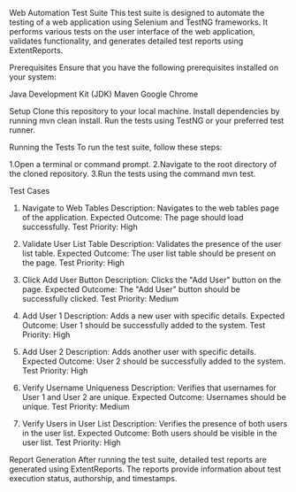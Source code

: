Web Automation Test Suite
This test suite is designed to automate the testing of a web application using Selenium and TestNG frameworks. It performs various tests on the user interface of the web application, validates functionality, and generates detailed test reports using ExtentReports.

Prerequisites
Ensure that you have the following prerequisites installed on your system:

Java Development Kit (JDK)
Maven
Google Chrome

Setup
Clone this repository to your local machine.
Install dependencies by running mvn clean install.
Run the tests using TestNG or your preferred test runner.

Running the Tests
To run the test suite, follow these steps:

1.Open a terminal or command prompt.
2.Navigate to the root directory of the cloned repository.
3.Run the tests using the command mvn test.

Test Cases
1. Navigate to Web Tables
Description: Navigates to the web tables page of the application.
Expected Outcome: The page should load successfully.
Test Priority: High

2. Validate User List Table
Description: Validates the presence of the user list table.
Expected Outcome: The user list table should be present on the page.
Test Priority: High

3. Click Add User Button
Description: Clicks the "Add User" button on the page.
Expected Outcome: The "Add User" button should be successfully clicked.
Test Priority: Medium

4. Add User 1
Description: Adds a new user with specific details.
Expected Outcome: User 1 should be successfully added to the system.
Test Priority: High

5. Add User 2
Description: Adds another user with specific details.
Expected Outcome: User 2 should be successfully added to the system.
Test Priority: High

6. Verify Username Uniqueness
Description: Verifies that usernames for User 1 and User 2 are unique.
Expected Outcome: Usernames should be unique.
Test Priority: Medium

7. Verify Users in User List
Description: Verifies the presence of both users in the user list.
Expected Outcome: Both users should be visible in the user list.
Test Priority: High

Report Generation
After running the test suite, detailed test reports are generated using ExtentReports. The reports provide information about test execution status, authorship, and timestamps.

